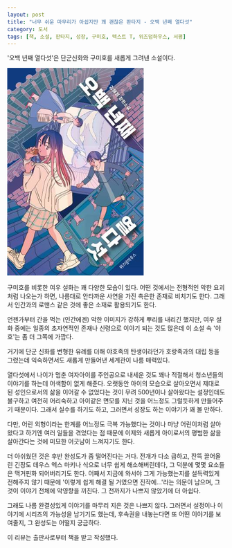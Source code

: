 ```yaml
---
layout: post
title: "너무 쉬운 마무리가 아쉽지만 꽤 괜찮은 판타지 - 오백 년째 열다섯"
category: 도서
tags: [책, 소설, 판타지, 성장, 구미호, 텍스트 T, 위즈덤하우스, 서평]
---
```


'오백 년째 열다섯'은
단군신화와 구미호를 새롭게 그려낸 소설이다.

![표지](/images/15-in-500-years-book-h480.jpg)

구미호를 비롯한 여우 설화는 꽤 다양한 모습이 있다.
어떤 것에서는 전형적인 악한 요괴처럼 나오는가 하면,
나름대로 안타까운 사연을 가진 측은한 존재로 비치기도 한다.
그래서 인간과의 로맨스 같은 것에 좋은 소재로 활용되기도 한다.

언젠가부터 간을 먹는 (인간에겐) 악한 이미지가 강하게 뿌리를 내리긴 했지만,
여우 설화 중에는 일종의 초자연적인 존재나 신령으로 이야기 되는 것도 많은데
이 소설 속 '야호'는 좀 더 그쪽에 가깝다.

거기에 단군 신화를 변형한 유례를 더해 야호족의 탄생이라던가 호랑족과의 대립 등을 그렸는데
익숙하면서도 새롭게 만들어낸 세계관이 나름 매력있다.

열다섯에서 나이가 멈춘 여자아이를 주인공으로 내세운 것도 꽤나 적절해서
청소년들의 이야기를 하는데 어색함이 없게 해준다.
오랫동안 아이의 모습으로 살아오면서 제대로 된 성인으로서의 삶을 이어갈 수 없었다는 것이
무려 500년이나 살아왔다는 설정인데도 불구하고
여전히 어리숙하고 아이같은 면모를 지닌 것을 어느정도 그럴듯하게 만들어주기 때문이다.
그래서 실수를 하기도 하고,
그러면서 성장도 하는 이야기가 꽤 볼 만하다.

다만, 어린 외형이라는 한계를 어느정도 극복 가능했다는 것이나
마냥 어린이처럼 살아왔다고 하기엔 여러 일들을 겪었다는 점 때문에
이제와 새롭게 아이로서의 평범한 삶을 살아간다는 것에 미묘한 어긋남이 느껴지기도 한다.

더 아쉬웠던 것은 후반 완성도가 좀 떨어진다는 거다.
전개가 다소 급하고,
잔뜩 끌어올린 긴장도 데우스 엑스 마키나 식으로 너무 쉽게 해소해버린데다,
그 덕분에 몇몇 요소들은 맥거핀화 되어버리기도 한다.
어째서 지금에 와서야 그게 가능했는지를 설득력있게 전해주지 않기 때문에
'이렇게 쉽게 해결 될 거였으면 진작에...'라는 의문이 남으며,
그것이 이야기 전체에 악영향을 끼친다.
그 전까지가 나쁘지 않았기에 더 아쉽다.

그래도 나름 완결성있게 이야기를 마무리 지은 것은 나쁘지 않다.
그러면서 설정이나 이야기에 시리즈의 가능성을 남기기도 했는데,
후속권을 내놓는다면 또 어떤 이야기를 보여줄지, 그 완성도는 어떨지 궁금하다.



<div class="im im-info">
이 리뷰는 출판사로부터 책을 받고 작성했다.
</div>
